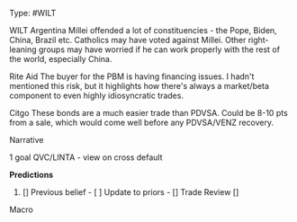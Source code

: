 Type: #WILT 

WILT
Argentina
Millei offended a lot of constituencies - the Pope, Biden, China, Brazil etc. Catholics may have voted against Millei. Other right-leaning groups may have worried if he can work properly with the rest of the world, especially China. 

Rite Aid
The buyer for the PBM is having financing issues. I hadn't mentioned this risk, but it highlights how there's always a market/beta component to even highly idiosyncratic trades. 

Citgo
These bonds are a much easier trade than PDVSA. Could be 8-10 pts from a sale, which would come well before any PDVSA/VENZ recovery. 

Narrative

1 goal
QVC/LINTA - view on cross default


**Predictions**

1) []
Previous belief - 
[ ]
Update to priors - 
[]
Trade Review
[]





Macro
